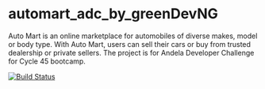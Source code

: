 # automart_adc_by_greenDevNG
Auto Mart is an online marketplace for automobiles of diverse makes, model or body type. With Auto Mart, users can sell their cars or buy from trusted dealership or private sellers. The project is for Andela Developer Challenge for Cycle 45 bootcamp.


[![Build Status](https://travis-ci.org/DublinGreen/automart_adc_by_greenDevNG.svg?branch=apiv1)](https://travis-ci.org/DublinGreen/automart_adc_by_greenDevNG)
